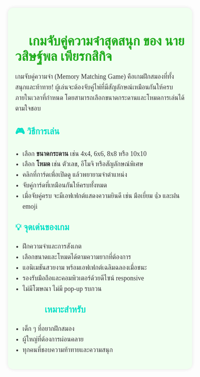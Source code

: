 <section class="game-description" style="max-width: 800px; margin: 40px auto; font-family: 'Playpen Sans Thai', cursive; color: #333; background: #f0fff0; padding: 20px; border-radius: 15px; box-shadow: 0 0 10px rgba(0,0,0,0.1);">
  <h2 style="font-size: 36px; color: #22ad1e; margin-bottom: 20px;">🧠 เกมจับคู่ความจำสุดสนุก ของ นาย วสิษฐ์พล เพียรกสิกิจ </h2>

  <p style="font-size: 18px; line-height: 1.6;">
    เกมจับคู่ความจำ (Memory Matching Game) คือเกมฝึกสมองที่ทั้งสนุกและท้าทาย! ผู้เล่นจะต้องจับคู่ไพ่ที่มีสัญลักษณ์เหมือนกันให้ครบภายในเวลาที่กำหนด โดยสามารถเลือกขนาดกระดานและโหมดการเล่นได้ตามใจชอบ
  </p>

  <h3 style="font-size: 24px; color: #07e0c7; margin-top: 30px;">🎮 วิธีการเล่น</h3>
  <ul style="font-size: 18px; line-height: 1.6; padding-left: 20px;">
    <li>เลือก <strong>ขนาดกระดาน</strong> เช่น 4x4, 6x6, 8x8 หรือ 10x10</li>
    <li>เลือก <strong>โหมด</strong> เช่น ตัวเลข, อีโมจิ หรือสัญลักษณ์พิเศษ</li>
    <li>คลิกที่การ์ดเพื่อเปิดดู แล้วพยายามจำตำแหน่ง</li>
    <li>จับคู่การ์ดที่เหมือนกันให้ครบทั้งหมด</li>
    <li>เมื่อจับคู่ครบ จะมีเอฟเฟกต์แสดงความยินดี เช่น มือเยี่ยม 👍 และฝน emoji 🎉✨🥳</li>
  </ul>

  <h3 style="font-size: 24px; color: #07e0c7; margin-top: 30px;">💡 จุดเด่นของเกม</h3>
  <ul style="font-size: 18px; line-height: 1.6; padding-left: 20px;">
    <li>ฝึกความจำและการสังเกต</li>
    <li>เลือกขนาดและโหมดได้ตามความยากที่ต้องการ</li>
    <li>แอนิเมชันสวยงาม พร้อมเอฟเฟกต์เฉลิมฉลองเมื่อชนะ</li>
    <li>รองรับมือถือและคอมพิวเตอร์ด้วยดีไซน์ responsive</li>
    <li>ไม่มีโฆษณา ไม่มี pop-up รบกวน</li>
  </ul>

  <h3 style="font-size: 24px; color: #07e0c7; margin-top: 30px;">👨‍👩‍👧‍👦 เหมาะสำหรับ</h3>
  <ul style="font-size: 18px; line-height: 1.6; padding-left: 20px;">
    <li>เด็ก ๆ ที่อยากฝึกสมอง</li>
    <li>ผู้ใหญ่ที่ต้องการผ่อนคลาย</li>
    <li>ทุกคนที่ชอบความท้าทายและความสนุก</li>
  </ul>
</section>
